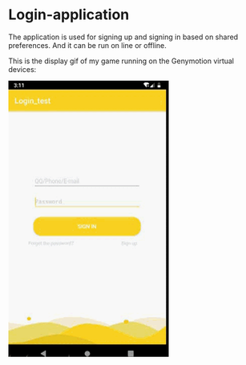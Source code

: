 # Login-application

The application is used for signing up and signing in based on shared preferences. And it can be run on line or offline.

This is the display gif of my game running on the Genymotion virtual devices:

![Login-application](display/login.gif)


